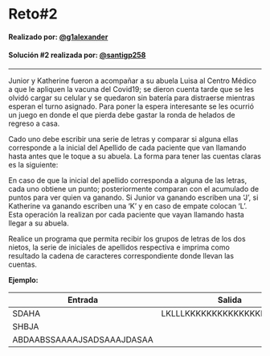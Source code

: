 # Reto#2

#### Realizado por: [@g1alexander](https://github.com/g1alexander)
#### Solución #2 realizada por: [@santigp258](https://github.com/santigp258)

---

Junior y Katherine fueron a acompañar a su abuela Luisa al Centro Médico a que le apliquen la vacuna del Covid19; se dieron cuenta tarde que se les olvidó cargar su celular y se quedaron sin batería para distraerse mientras esperan el turno asignado. Para poner la espera interesante se les ocurrió un juego en donde el que pierda debe gastar la ronda de helados de regreso a casa.

Cado uno debe escribir una serie de letras y comparar si alguna ellas corresponde a la inicial del Apellido de cada paciente que van llamando hasta antes que le toque a su abuela. La forma para tener las cuentas claras es la siguiente:

En caso de que la inicial del apellido corresponda a alguna de las letras, cada uno obtiene un punto; posteriormente comparan con el acumulado de puntos para ver quien va ganando. Si Junior va ganando escriben una ‘J’, si Katherine va ganando escriben una ‘K’ y en caso de empate colocan ‘L’. Esta operación la realizan por cada paciente que vayan llamando hasta llegar a su abuela.

Realice un programa que permita recibir los grupos de letras de los dos nietos, la serie de iniciales de apellidos respectiva e imprima como resultado la cadena de caracteres correspondiente donde llevan las cuentas.

**Ejemplo:**

| Entrada                    | Salida                     |
| -------------------------- | -------------------------- |
| SDAHA                      | LKLLLKKKKKKKKKKKKKKKKKKKKK |
| SHBJA                      |                            |
| ABDAABSSAAAAJSADSAAAJDASAA |                            |
